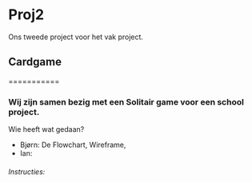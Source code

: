 # Proj2
Ons tweede project voor het vak project.
## Cardgame
===========

### Wij zijn samen bezig met een Solitair game voor een school project.

Wie heeft wat gedaan?
 - Bjørn: De Flowchart, Wireframe, 
 - Ian:
 
 
 
 
 
 
 
 
 
 ###### Instructies:

